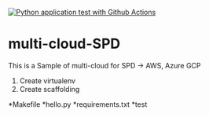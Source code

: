 [![Python application test with Github Actions](https://github.com/a64650/multi-cloud-SPD/actions/workflows/main.yml/badge.svg)](https://github.com/a64650/multi-cloud-SPD/actions/workflows/main.yml)

# multi-cloud-SPD
This is a Sample of multi-cloud for SPD -> AWS, Azure GCP

1. Create virtualenv
2. Create scaffolding


*Makefile
*hello.py
*requirements.txt
*test
